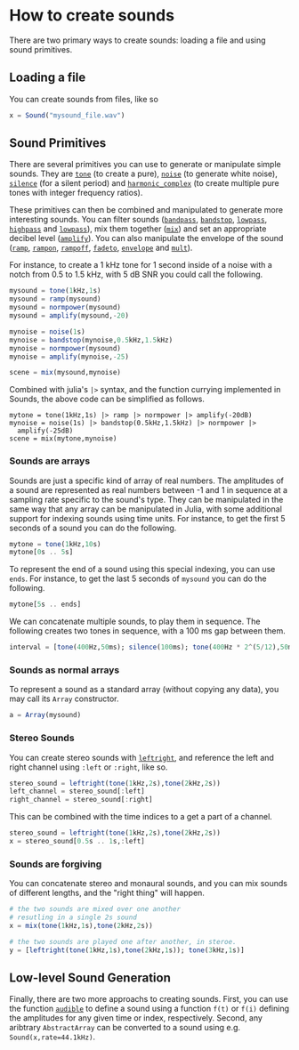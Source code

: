 # How to create sounds

There are two primary ways to create sounds: loading a file and using sound primitives. 

## Loading a file

You can create sounds from files, like so

```julia
x = Sound("mysound_file.wav")
```

## Sound Primitives

There are several primitives you can use to generate or manipulate simple
sounds. They are [`tone`](@ref) (to create a pure), [`noise`](@ref) (to generate
white noise), [`silence`](@ref) (for a silent period) and
[`harmonic_complex`](@ref) (to create multiple pure tones with integer frequency
ratios).

These primitives can then be combined and manipulated to generate more interesting sounds. You can filter sounds ([`bandpass`](@ref), [`bandstop`](@ref), [`lowpass`](@ref), [`highpass`](@ref) and [`lowpass`](@ref)), mix them together ([`mix`](@ref)) and set an appropriate decibel level ([`amplify`](@ref)). You can also manipulate the envelope of the sound ([`ramp`](@ref), [`rampon`](@ref), [`rampoff`](@ref), [`fadeto`](@ref), [`envelope`](@ref) and [`mult`](@ref)).

For instance, to create a 1 kHz tone for 1 second inside of a noise with a notch from 0.5 to 1.5 kHz, with 5 dB SNR you could call the following.

```julia
mysound = tone(1kHz,1s)
mysound = ramp(mysound)
mysound = normpower(mysound)
mysound = amplify(mysound,-20)

mynoise = noise(1s)
mynoise = bandstop(mynoise,0.5kHz,1.5kHz)
mynoise = normpower(mysound)
mynoise = amplify(mynoise,-25)

scene = mix(mysound,mynoise)
```

Combined with julia's `|>` syntax, and the function currying implemented in Sounds, the above code can be simplified as follows.

```juila
mytone = tone(1kHz,1s) |> ramp |> normpower |> amplify(-20dB)
mynoise = noise(1s) |> bandstop(0.5kHz,1.5kHz) |> normpower |>
  amplify(-25dB)
scene = mix(mytone,mynoise)
```

### Sounds are arrays

Sounds are just a specific kind of array of real numbers. The amplitudes
of a sound are represented as real numbers between -1 and 1 in sequence at a
sampling rate specific to the sound's type. They can be manipulated in the same way that any array can be manipulated in Julia, with some additional support for indexing sounds using time units. For instance, to get the first 5 seconds of a sound you can do the following.

```julia
mytone = tone(1kHz,10s)
mytone[0s .. 5s]
```

To represent the end of a sound using this special indexing, you can use `ends`. For instance, to get the last 5 seconds of `mysound` you can do the following.

```julia
mytone[5s .. ends]
```

We can concatenate multiple sounds, to play them in sequence. The
following creates two tones in sequence, with a 100 ms gap between them.

```julia
interval = [tone(400Hz,50ms); silence(100ms); tone(400Hz * 2^(5/12),50ms)]
```

### Sounds as normal arrays

To represent a sound as a standard array (without copying any data), you may call its `Array` constructor.

```julia
a = Array(mysound)
```

### Stereo Sounds

You can create stereo sounds with [`leftright`](@ref), and reference the left and right channel using `:left` or `:right`, like so.

```julia
stereo_sound = leftright(tone(1kHz,2s),tone(2kHz,2s))
left_channel = stereo_sound[:left]
right_channel = stereo_sound[:right]
```

This can be combined with the time indices to a get a part of a channel.

```julia
stereo_sound = leftright(tone(1kHz,2s),tone(2kHz,2s))
x = stereo_sound[0.5s .. 1s,:left]
```

### Sounds are forgiving

You can concatenate stereo and monaural sounds, and you can mix sounds of
different lengths, and the "right thing" will happen.

```julia
# the two sounds are mixed over one another
# resutling in a single 2s sound
x = mix(tone(1kHz,1s),tone(2kHz,2s)) 

# the two sounds are played one after another, in steroe.
y = [leftright(tone(1kHz,1s),tone(2kHz,1s)); tone(3kHz,1s)]
```

## Low-level Sound Generation

Finally, there are two more approachs to creating sounds. First, you can use the function [`audible`](@ref) to define a sound using a function `f(t)` or `f(i)` defining the amplitudes for any given time or index, respectively. Second, any aribtrary `AbstractArray` can be converted to a sound using e.g. `Sound(x,rate=44.1kHz)`.

